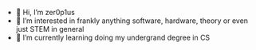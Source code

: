 - 👋 Hi, I’m zer0p1us
- 👀 I’m interested in frankly anything software, hardware, theory or even just STEM in general
- 🌱 I’m currently learning doing my undergrand degree in CS 
<!---
- 📫 How to reach me
  - twitter:
--->

<!---
zer0p1us/zer0p1us is a ✨ special ✨ repository because its `README.md` (this file) appears on your GitHub profile.
You can click the Preview link to take a look at your changes.
--->
